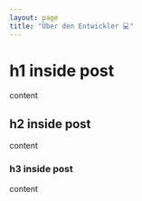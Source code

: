 ```yaml
---
layout: page
title: "Über den Entwickler 💻"
---
```


# h1 inside post
content
## h2 inside post
content
### h3 inside post
content